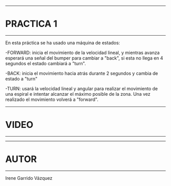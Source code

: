 ----
# PRACTICA 1
----
En esta práctica se ha usado una máquina de estados:

-FORWARD: inicia el movimiento de la velocidad lineal, y mientras avanza esperará una señal del bumper para cambiar a "back", si esta no llega en 4 segundos el estado cambiará a "turn".

-BACK: inicia el movimiento hacia atrás durante 2 segundos y cambia de estado a "turn"

-TURN: usará la velocidad lineal y angular para realizar el movimiento de una espiral e intentar alcanzar el máximo posible de la zona. Una vez realizado el movimiento volverá a "forward".

----
# VIDEO
----



----
# AUTOR
----

Irene Garrido Vázquez
